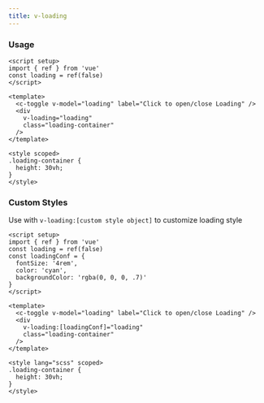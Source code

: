 ```yaml
---
title: v-loading
---
```


### Usage

```vue live
<script setup>
import { ref } from 'vue'
const loading = ref(false)
</script>

<template>
  <c-toggle v-model="loading" label="Click to open/close Loading" />
  <div
    v-loading="loading"
    class="loading-container"
  />
</template>

<style scoped>
.loading-container {
  height: 30vh;
}
</style>
```

### Custom Styles

Use with `v-loading:[custom style object]` to customize loading style

```vue live
<script setup>
import { ref } from 'vue'
const loading = ref(false)
const loadingConf = {
  fontSize: '4rem',
  color: 'cyan',
  backgroundColor: 'rgba(0, 0, 0, .7)'
}
</script>

<template>
  <c-toggle v-model="loading" label="Click to open/close Loading" />
  <div
    v-loading:[loadingConf]="loading"
    class="loading-container"
  />
</template>

<style lang="scss" scoped>
.loading-container {
  height: 30vh;
}
</style>
```